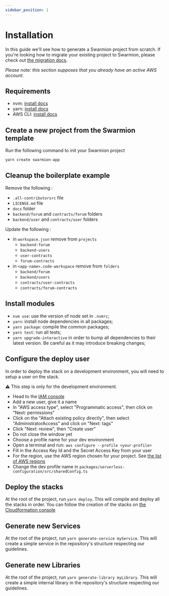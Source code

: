 ```yaml
---
sidebar_position: 1
---
```


# Installation

In this guide we'll see how to generate a Swarmion project from scratch. If you're looking how to migrate your existing project to Swarmion, please check out [the migration docs](../migrating).

_Please note: this section supposes that you already have an active AWS account._

## Requirements

- nvm: [install docs](https://github.com/nvm-sh/nvm#installing-and-updating)
- yarn: [install docs](https://yarnpkg.com/getting-started/install)
- AWS CLI: [install docs](https://docs.aws.amazon.com/cli/latest/userguide/install-cliv2.html)

## Create a new project from the Swarmion template

Run the following command to init your Swarmion project

```bash
yarn create swarmion-app
```

## Cleanup the boilerplate example

Remove the following :

- `.all-contributorsrc` file
- `LICENSE.md` file
- `docs` folder
- `backend/forum` and `contracts/forum` folders
- `backend/user` and `contracts/user` folders

Update the following :

- in `workspace.json` remove from `projects`
  - `backend-forum`
  - `backend-users`
  - `user-contracts`
  - `forum-contracts`
- in `<app-name>.code-workspace` remove from `folders`
  - `backend/forum`
  - `backend/users`
  - `contracts/user-contracts`
  - `contracts/forum-contracts`

## Install modules

- `nvm use`: use the version of node set in `.nvmrc`;
- `yarn`: install node dependencies in all packages;
- `yarn package`: compile the common packages;
- `yarn test`: run all tests;
- `yarn upgrade-interactive` in order to bump all dependencies to their latest version. Be careful as it may introduce breaking changes;

## Configure the deploy user

In order to deploy the stack on a development environment, you will need to setup a user on the stack.

⚠️ This step is only for the development environment.

- Head to the [IAM console](https://console.aws.amazon.com/iamv2/home?#/users)
- Add a new user, give it a name
- In "AWS access type", select "Programmatic access", then click on "Next: permissions"
- Click on the "Attach existing policy directly", then select "AdministratorAccess" and click on "Next: tags"
- Click "Next: review", then "Create user"
- Do not close the window yet
- Choose a profile name for your dev environment
- Open a terminal and run: `aws configure --profile <your-profile>`
- Fill in the Access Key Id and the Secret Access Key from your user
- For the region, use the AWS region chosen for your project. See [the list of AWS regions](https://aws.amazon.com/about-aws/global-infrastructure/regions_az/)
- Change the dev profile name in `packages/serverless-configuration/src/sharedConfig.ts`

## Deploy the stacks

At the root of the project, run `yarn deploy`. This will compile and deploy all the stacks in order.
You can follow the creation of the stacks on [the Cloudformation console](https://console.aws.amazon.com/cloudformation/home)

## Generate new Services

At the root of the project, run `yarn generate-service myService`. This will create a simple service in the repository's structure respecting our guidelines.

## Generate new Libraries

At the root of the project, run `yarn generate-library myLibrary`. This will create a simple internal library in the repository's structure respecting our guidelines.
